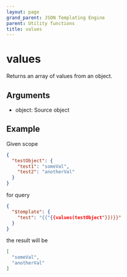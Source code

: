 ```yaml
---
layout: page
grand_parent: JSON Templating Engine
parent: Utility functions
title: values
---
```


# values

Returns an array of values from an object.

## Arguments

 - object: Source object

## Example

Given scope
```json
{
  "testObject": {
    "test1": "someVal",
    "test2": "anotherVal"
  }
}
```
for query
```json
{
  "$template": {
    "test": "{{"{{values(testObject"}})}}"
  }
}
```

the result will be
```json
[
  "someVal",
  "anotherVal"
]
```